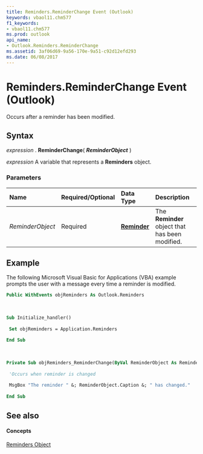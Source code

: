 ```yaml
---
title: Reminders.ReminderChange Event (Outlook)
keywords: vbaol11.chm577
f1_keywords:
- vbaol11.chm577
ms.prod: outlook
api_name:
- Outlook.Reminders.ReminderChange
ms.assetid: 3af06d69-9a56-170e-9a51-c92d12efd293
ms.date: 06/08/2017
---
```



# Reminders.ReminderChange Event (Outlook)

Occurs after a reminder has been modified.


## Syntax

 _expression_ . **ReminderChange**( **_ReminderObject_** )

 _expression_ A variable that represents a **Reminders** object.


### Parameters



|**Name**|**Required/Optional**|**Data Type**|**Description**|
|:-----|:-----|:-----|:-----|
| _ReminderObject_|Required| **[Reminder](reminder-object-outlook.md)**|The **Reminder** object that has been modified.|

## Example

The following Microsoft Visual Basic for Applications (VBA) example prompts the user with a message every time a reminder is modified.


```vb
Public WithEvents objReminders As Outlook.Reminders 
 
 
 
Sub Initialize_handler() 
 
 Set objReminders = Application.Reminders 
 
End Sub 
 
 
 
Private Sub objReminders_ReminderChange(ByVal ReminderObject As Reminder) 
 
 'Occurs when reminder is changed 
 
 MsgBox "The reminder " &; ReminderObject.Caption &; " has changed." 
 
End Sub
```


## See also


#### Concepts


[Reminders Object](reminders-object-outlook.md)


